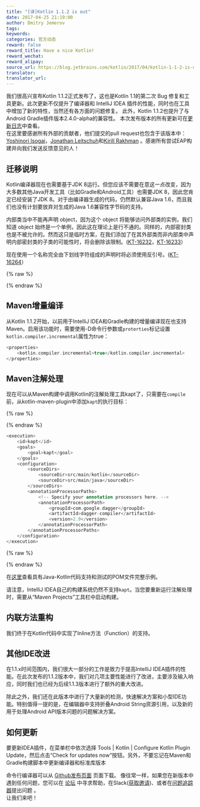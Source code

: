 ```yaml
---
title: "[译]Kotlin 1.1.2 is out"
date: 2017-04-25 21:19:00
author: Dmitry Jemerov
tags:
keywords:
categories: 官方动态
reward: false
reward_title: Have a nice Kotlin!
reward_wechat:
reward_alipay:
source_url: https://blog.jetbrains.com/kotlin/2017/04/kotlin-1-1-2-is-out/
translator:
translator_url:
---
```


我们很高兴宣布Kotlin 1.1.2正式发布了，这也是Kotlin 1.1的第二次 Bug 修复和工具更新。此次更新不仅提升了编译器和 IntelliJ IDEA 插件的性能，同时也在工具中增加了新的特性，当然还有各方面的问题修复。 此外，Kotlin 1.1.2也提升了与Android Gradle插件版本2.4.0-alpha的兼容性。
本次发布版本的所有更新可在[更新日志](https://github.com/JetBrains/kotlin/blob/1.1.2/ChangeLog.md)中查看。  
在这里要感谢所有外部的贡献者，他们提交的pull request也包含于该版本中：[Yoshinori Isogai](https://github.com/shiraji)，[Jonathan Leitschuh](https://github.com/JLLeitschuh)和[Kirill Rakhman](https://github.com/cypressious) 。感谢所有尝试EAP构建并向我们发送反馈意见的人！
## 迁移说明

Kotlin编译器现在也需要基于JDK 8运行。但您应该不需要在意这一点改变，因为大多数其他Java开发工具（比如Gradle和Android工具）也需要JDK 8，因此您肯定已经安装了JDK 8。对于由编译器生成的代码，仍然默认兼容Java 1.6，而且我们也没有计划要放弃对生成的Java 1.6兼容性字节码的支持。    

内部类当中不能再声明 object，因为这个 object 将能够访问外部类的实例，我们知道 object 始终是一个单例，因此这在理论上是行不通的。同样的，内部密封类也是不被允许的。然而这只是临时方案，在我们添加了在其外部类而非内部类中声明内部密封类的子类的可能性时，将会删除该限制。([KT-16232](https://youtrack.jetbrains.com/issue/KT-16232)，[KT-16233](https://youtrack.jetbrains.com/issue/KT-16233)）    

现在使用一个名称完全由下划线字符组成的声明时将必须使用反引号。([KT-16264](https://youtrack.jetbrains.com/issue/KT-16264)）

{% raw %}
<p><span id="more-4945"></span></p>
{% endraw %}

## Maven增量编译

从Kotlin 1.1.2开始，以前用于IntelliJ IDEA和Gradle构建的增量编译现在也支持Maven。启用该功能时，需要使用-D命令行参数或`proterties`标记设置`kotlin.compiler.incremental`属性为true：

```kotlin
<properties>
    <kotlin.compiler.incremental>true</kotlin.compiler.incremental>
</properties>
```

## Maven注解处理

现在可以从Maven构建中调用Kotlin的注解处理工具kapt了，只需要在`compile`前，从kotlin-maven-plugin中添加`kapt`的执行目标：

{% raw %}
<p></p>
{% endraw %}

```kotlin
<execution>
    <id>kapt</id>
    <goals>
        <goal>kapt</goal>
    </goals>
    <configuration>
        <sourceDirs>
            <sourceDir>src/main/kotlin</sourceDir>
            <sourceDir>src/main/java</sourceDir>
        </sourceDirs>
        <annotationProcessorPaths>
            <!-- Specify your annotation processors here. -->
            <annotationProcessorPath>
                <groupId>com.google.dagger</groupId>
                <artifactId>dagger-compiler</artifactId>
                <version>2.9</version>
            </annotationProcessorPath>
        </annotationProcessorPaths>
    </configuration>
</execution>


```

{% raw %}
<p></p>
{% endraw %}

在[这里](https://github.com/JetBrains/kotlin-examples/blob/master/maven/dagger-maven-example/pom.xml)查看具有Java-Kotlin代码支持和测试的POM文件完整示例。  

请注意，IntelliJ IDEA自己的构建系统仍然不支持`kapt`。当您要重新运行注解处理时，需要从“Maven Projects”工具栏中启动构建。
## 内联方法重构

我们终于在Kotlin代码中实现了Inline方法（Function）的支持。
## 其他IDE改进

在1.1.x时间范围内，我们很大一部分的工作是致力于提高IntelliJ IDEA插件的性能。在此次发布的1.1.2版本中，我们对几项主要性能进行了改进，主要涉及输入响应，同时我们也已经为后续1.1.3版本进行了额外的重大改进。  

除此之外，我们还在此版本中进行了大量新的检测，快速解决方案和小型IDE功能。特别值得一提的是，在编辑器中支持折叠Android String资源引用，以及新的用于处理Android API版本问题的问题解决方案。
## 如何更新

要更新IDEA插件，在菜单栏中依次选择 Tools | Kotlin | Configure Kotlin Plugin Update，然后点击“Check for updates now”按钮。另外，不要忘记在Maven和Gradle构建脚本中更新编译器和标准库版本

命令行编译器可以从 [Github发布页面](https://github.com/JetBrains/kotlin/releases/tag/v1.1.1) 页面下载。
像往常一样，如果您在新版本中遇到任何问题，您可以在 [论坛](https://discuss.kotlinlang.org/) 中寻求帮助，在Slack([获取邀请](http://kotlinslackin.herokuapp.com/))、或者在[问题追踪器](https://youtrack.jetbrains.com/issues/KT)提出问题 。  
让我们来吧！
